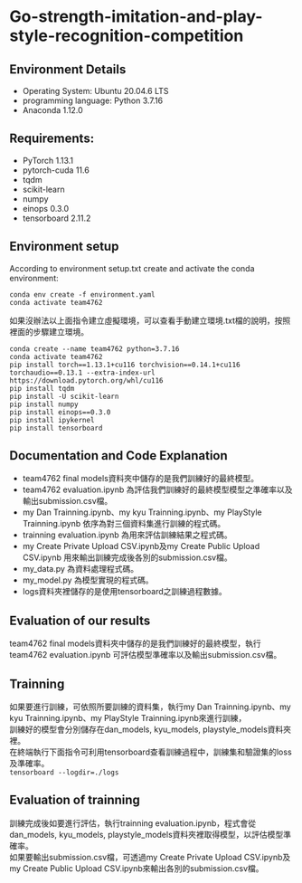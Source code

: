 # Go-strength-imitation-and-play-style-recognition-competition
## Environment Details 
* Operating System: Ubuntu 20.04.6 LTS
* programming language: Python 3.7.16
* Anaconda 1.12.0
  
## Requirements: 
* PyTorch 1.13.1
* pytorch-cuda 11.6
* tqdm 
* scikit-learn 
* numpy 
* einops 0.3.0
* tensorboard 2.11.2

## Environment setup
According to environment setup.txt create and activate the conda environment:

    conda env create -f environment.yaml
    conda activate team4762


如果沒辦法以上面指令建立虛擬環境，可以查看手動建立環境.txt檔的說明，按照裡面的步驟建立環境。

    conda create --name team4762 python=3.7.16
    conda activate team4762
    pip install torch==1.13.1+cu116 torchvision==0.14.1+cu116 torchaudio==0.13.1 --extra-index-url https://download.pytorch.org/whl/cu116
    pip install tqdm
    pip install -U scikit-learn
    pip install numpy
    pip install einops==0.3.0
    pip install ipykernel
    pip install tensorboard

## Documentation and Code Explanation
* team4762 final models資料夾中儲存的是我們訓練好的最終模型。
* team4762 evaluation.ipynb 為評估我們訓練好的最終模型模型之準確率以及輸出submission.csv檔。
* my Dan Trainning.ipynb、my kyu Trainning.ipynb、my PlayStyle Trainning.ipynb 依序為對三個資料集進行訓練的程式碼。
* trainning evaluation.ipynb 為用來評估訓練結果之程式碼。
* my Create Private Upload CSV.ipynb及my Create Public Upload CSV.ipynb 用來輸出訓練完成後各別的submission.csv檔。
* my_data.py 為資料處理程式碼。
* my_model.py 為模型實現的程式碼。
* logs資料夾裡儲存的是使用tensorboard之訓練過程數據。

## Evaluation of our results
team4762 final models資料夾中儲存的是我們訓練好的最終模型，執行team4762 evaluation.ipynb 可評估模型準確率以及輸出submission.csv檔。
## Trainning
如果要進行訓練，可依照所要訓練的資料集，執行my Dan Trainning.ipynb、my kyu Trainning.ipynb、my PlayStyle Trainning.ipynb來進行訓練，   
訓練好的模型會分別儲存在dan_models, kyu_models, playstyle_models資料夾裡。  
在終端執行下面指令可利用tensorboard查看訓練過程中，訓練集和驗證集的loss及準確率。  
`tensorboard --logdir=./logs`
## Evaluation of trainning
訓練完成後如要進行評估，執行trainning evaluation.ipynb，程式會從dan_models, kyu_models, playstyle_models資料夾裡取得模型，以評估模型準確率。  
如果要輸出submission.csv檔，可透過my Create Private Upload CSV.ipynb及my Create Public Upload CSV.ipynb來輸出各別的submission.csv檔。

